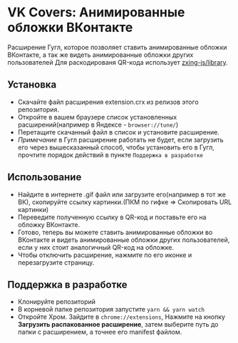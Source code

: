 ﻿# VK Covers: Анимированные обложки ВКонтакте
Расширение Гугл, которое позволяет ставить анимированные обложки ВКонтакте, а так же видеть анимированные обложки других пользователей
Для раскодированя QR-кода использует [zxing-js/library](https://github.com/zxing-js/library).

## Установка

- Скачайте файл расширения extension.crx из релизов этого репозитория.
- Откройте в вашем браузере список установленных расширений(например в Яндексе - `browser://tune/`)
- Перетащите скачанный файл в список и установите расширение.
- *Примечание* в Гугл расширение работать не будет, если загрузить его через вышесказанный способ, чтобы установить его в Гугл, прочтите порядок действий в пункте `Поддержка в разработке`

## Использование
- Найдите в интернете .gif файл или загрузите его(например в тот же ВК), скопируйте ссылку картинки.(ПКМ по гифке => Скопировать URL картинки)
- Переведите полученную ссылку в QR-код и поставьте его на обложку ВКонтакте.
- Готово, теперь вы можете ставить анимированные обложки во ВКонтакте и видеть анимированные обложки других пользователей, если у них стоит аналогичный QR-код на обложке.
- Чтобы отключить расширение, нажмите по его иконке и перезагрузите страницу.

## Поддержка в разработке
- Клонируйте репозиторий
- В корневой папке репозитория запустите `yarn && yarn watch`
- Откройте Хром. Зайдите в `chrome://extensions`, Нажмите на кнопку **Загрузить распакованное расширение**, затем выберите путь до папки с расширением, а точнее его manifest файлом.